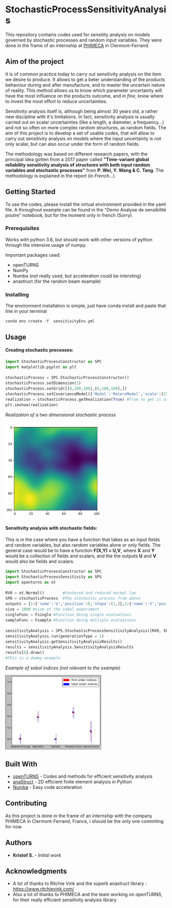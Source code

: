 # StochasticProcessSensitivityAnalysis

This repository contains codes used for sensitity analysis on models governed by stochastic processes and random input variables. 
They were done in the frame of an internship at [PHIMECA](http://www.phimeca.com/) in Clermont-Ferrand.

## Aim of the project

It is of common practice today to carry out sensitivity analysis on the item we desire to produce. It allows to get a beter understanding of the products behaviour during and after manufacture, and to master the uncertain nature of reality. This method allows us to know which parameter uncertainty will have the most influence on the products outcome, and *in fine*, know where to invest the most effort to reduce uncertainties.

Sensitivity analysis itself is, although being almost 30 years old, a rather new discipline with it's limitations. In fact, sensitivity analysis is usually carried out on scalar uncertainties (like a length, a diameter, a frequency...) and not so often on more complex random structures, as random fields. The aim of this project is to develop a set of usable codes, that will allow to carry out sensitivity analysis on models where the input uncertainty is not only scalar, but can also occur under the form of random fields. 

The methodology was based on different research papers, with the principal idea gotten from a 2017 paper called **"Time-variant global reliability sensitivity analysis of structures with both input random variables and stochastic processes"** from **P. Wei, Y. Wang & C. Tang**. The methodology is explained in the report (in *French*...).

## Getting Started

To use the codes, please install the virtual environment provided in the yaml file. A throughout example can be found in the 
"Demo Analyse de sensibilité poutre" notebook, but for the moment only in french (Sorry).

### Prerequisites

Works with python 3.6, but should work with other versions of python through the intensive usage of numpy.

Important packages used:
 - openTURNS
 - NumPy
 - Numba (not really used, but acceleration could be intersting)
 - anastruct (for the random beam example)

### Installing

The environment installation is simple, just have conda install and paste that line in your terminal
```
conda env create -f  sensitivityEnv.yml
```


## Usage

#### Creating stochastic processes:

```python
import StochasticProcessConstructor as SPC
import matplotlib.pyplot as plt

stochasticProcess = SPC.StochasticProcessConstructor() 
stochasticProcess.setDimension(2)
stochasticProcess.setGrid([[0,100,100],[0,100,100],])
stochasticProcess.setCovarianceModel({'Model':'MaternModel','scale':[25,25],'amplitude':[5],'nu':3.})
realization = stochasticProcess.getRealization(True) #True to get it as a reshaped numpy array and not a openturns object
plt.imshow(realization)
```
*Realization of a two dimensional stochastic process*

<img src="Rapport_Latex/fieldGenPics/processRealization.png" alt="Realization of a two dimensional stochastic process" width="300">

#### Sensitivity analysis with stochastic fields:
This is in the case where you have a function that takes as an input fields and random variables, but also random variables alone or only fields.
The general case would be to have a function **F(X,Y) = U,V**, where **X** and **Y** would be a collection of fields and scalars, and the the outputs **U** and **V** would also be fields and scalars. 

```python
import StochasticProcessConstructor as SPC
import StochasticProcessSensitivity as SPS
import openturns as ot

RV0 = ot.Normal()        #Centered and reduced normal law
SP0 = stochasticProcess  #The stochastic process from above
outputs = {1:{'name':'U','position':0,'shape':(1,)},2:{'name':'V','position':1,'shape':(10,10)}} #We have to know the name, the position in the output tuple, as well as the dimension
size = 1000 #size of the sobol experiment
singleFunc = Fsingle #Function doing single evaluations
sampleFunc = Fsample #Function doing multiple evaluations

sensitivityAnalysis = SPS.StochasticProcessSensitivityAnalysis([RV0, SP0], outputs, sampleFunc, singleFunc, size)
sensitivityAnalysis.run(generationType = 1)
sensitivityAnalysis.getSensitivityAnalysisResults()
results = sensitivityAnalysis.SensitivityAnalysisResults
resutls[0].draw()
#This is a dummy example
```
*Example of sobol indices (not relevant to the example)*

<img src="Rapport_Latex/sensibiliteDeflection10K.png" alt="Example of sobol indices (not relevant to the example)" width="300">


## Built With

* [openTURNS](https://github.com/openturns/openturns) - Codes and methods for efficient sensitivity analysis
* [anaStruct](https://github.com/ritchie46/anaStruct) - 2D efficient finite element analysis in Python
* [Numba](https://numba.pydata.org/)                  - Easy code acceleration 

## Contributing

As this project is done in the frame of an internship with the company PHIMECA in Clermont-Ferrand, France, i should be the only one commiting for now.

## Authors

* **Kristof S.** - *Initial work* 

## Acknowledgments

* A lot of thanks to Ritchie Vink and the superb anastruct library : https://www.ritchievink.com/
* Also a lot of thanks to PHIMECA and the team working on openTURNS, for their really efficient sensitivity analysis library
